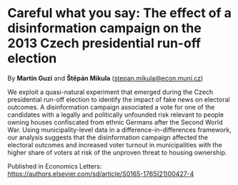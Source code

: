 # Careful what you say: The effect of a disinformation campaign on the 2013 Czech presidential run-off election

By **Martin Guzi** and **Štěpán Mikula** (stepan.mikula@econ.muni.cz)

We exploit a quasi-natural experiment that emerged during the Czech presidential run-off election to identify the impact of fake news on electoral outcomes. A disinformation campaign associated a vote for one of the candidates with a legally and politically unfounded risk relevant to people owning houses confiscated from ethnic Germans after the Second World War. Using municipality-level data in a difference-in-differences framework, our analysis suggests that the disinformation campaign affected the electoral outcomes and increased voter turnout in municipalities with the higher share of voters at risk of the unproven threat to housing ownership.

Published in Economics Letters: https://authors.elsevier.com/sd/article/S0165-1765(21)00427-4
